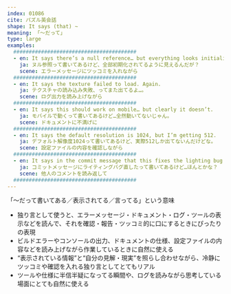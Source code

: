 ```yaml
---
index: 01086
cite: パズル英会話
shape: It says (that) ~
meaning: 「〜だって」
type: large
examples:
  ########################################
  - en: It says there’s a null reference… but everything looks initialized.
    ja: ヌル参照って書いてあるけど、全部初期化されてるように見えるんだが？
    scene: エラーメッセージにツッコミを入れながら
  ########################################
  - en: It says the texture failed to load. Again.
    ja: テクスチャの読み込み失敗、ってまた出てるよ…。
    scene: ログ出力を読み上げながら
  ########################################
  - en: It says this should work on mobile… but clearly it doesn’t.
    ja: モバイルで動くって書いてあるけど…全然動いてないじゃん。
    scene: ドキュメントに不満げに
  ########################################
  - en: It says the default resolution is 1024, but I’m getting 512.
    ja: デフォルト解像度1024って書いてあるけど、実際512しか出てないんだけどな。
    scene: 設定ファイルの内容を確認しながら
  ########################################
  - en: It says in the commit message that this fixes the lighting bug.
    ja: コミットメッセージにライティングバグ直したって書いてあるけど…ほんとかな？
    scene: 他人のコメントを読み返して
  ########################################
---
```


「〜だって書いてある／表示されてる／言ってる」という意味

- 独り言として使うと、エラーメッセージ・ドキュメント・ログ・ツールの表示などを読んで、それを確認・報告・ツッコミ的に口にするときにぴったりの表現
- ビルドエラーやコンソールの出力、ドキュメントの仕様、設定ファイルの内容などを読み上げながら作業しているときに自然に使える
- “表示されている情報”と“自分の見解・現実”を照らし合わせながら、冷静にツッコミや確認を入れる独り言としてとてもリアル
- ツールや仕様に半信半疑になってる瞬間や、ログを読みながら思考している場面にとても自然に使える
